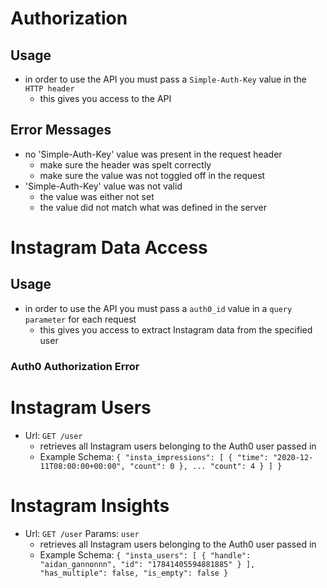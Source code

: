 ﻿# Authorization
## Usage
* in order to use the API you must pass a `Simple-Auth-Key` value in the `HTTP header`
    * this gives you access to the API
## Error Messages
* no 'Simple-Auth-Key' value was present in the request header
    * make sure the header was spelt correctly
    * make sure the value was not toggled off in the request
* 'Simple-Auth-Key' value was not valid
    * the value was either not set
    * the value did not match what was defined in the server
# Instagram Data Access
## Usage
* in order to use the API you must pass a `auth0_id` value in a `query parameter` for each request
    * this gives you access to extract Instagram data from the specified user
### Auth0 Authorization Error
# **Instagram Users**
* Url: `GET /user`
    * retrieves all Instagram users belonging to the Auth0 user passed in
    * Example Schema: `{ "insta_impressions": [ { "time": "2020-12-11T08:00:00+00:00", "count": 0 }, ... "count": 4 } ] }`
# **Instagram Insights**
* Url: `GET /user` Params: `user`
    * retrieves all Instagram users belonging to the Auth0 user passed in
    * Example Schema: `{ "insta_users": [ { "handle": "aidan_gannonnn", "id": "17841405594881885" } ], "has_multiple": false, "is_empty": false }`
